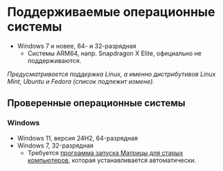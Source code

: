 # Поддерживаемые операционные системы
- Windows 7 и новее, 64- и 32-разрядная
  - Системы ARM64, напр. Snapdragon X Elite, официально не поддерживаются.

_Предусматривается поддержка Linux, а именно дистрибутивов Linux Mint, Ubuntu и Fedora (список подлежит измене)._

## Проверенные операционные системы
### Windows
- Windows 11, версия 24H2, 64-разрядная
- Windows 7, 32-разрядная
  - Требуется [программа запуска Матрицы для старых компьютеров](leglaunch/), которая устанавливается автоматически.
